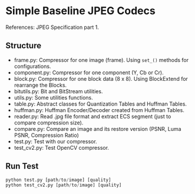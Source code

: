# Simple Baseline JPEG Codecs

References: JPEG Specification part 1.

## Structure

- frame.py: Compressor for one image (frame). Using `set_()` methods for configurations.
- component.py: Compressor for one component (Y, Cb or Cr).
- block.py: Compressor for one block data (8 x 8). Using BlockExtend for rearrange the Blocks.
- bitutils.py: Bit and BitStream utilities.
- utils.py: Some utilities functions.
- table.py: Abstract classes for Quantization Tables and Huffman Tables.
- huffman.py: Huffman Encoder/Decoder created from Huffman Tables.
- reader.py: Read .jpg file format and extract ECS segment (just to compare compression size).
- compare.py: Compare an image and its restore version (PSNR, Luma PSNR, Compression Ratio)
- test.py: Test with our compressor.
- test_cv2.py: Test OpenCV compressor.

## Run Test

```Python
python test.py [path/to/image] [quality]
python test_cv2.py [path/to/image] [quality]
```
